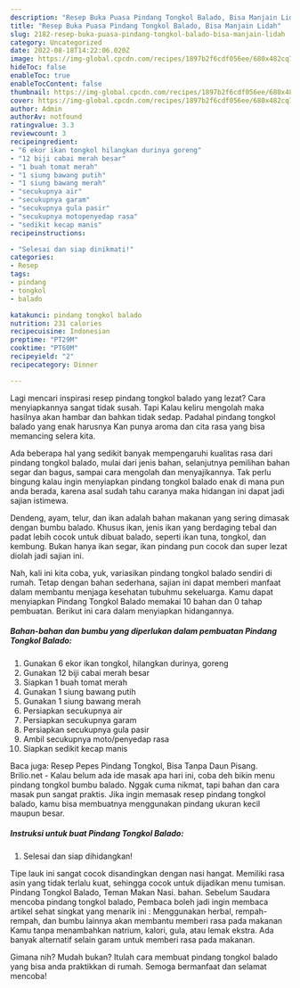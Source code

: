 ```yaml
---
description: "Resep Buka Puasa Pindang Tongkol Balado, Bisa Manjain Lidah"
title: "Resep Buka Puasa Pindang Tongkol Balado, Bisa Manjain Lidah"
slug: 2182-resep-buka-puasa-pindang-tongkol-balado-bisa-manjain-lidah
category: Uncategorized
date: 2022-08-18T14:22:06.020Z
image: https://img-global.cpcdn.com/recipes/1897b2f6cdf056ee/680x482cq70/pindang-tongkol-balado-foto-resep-utama.jpg
hideToc: false
enableToc: true
enableTocContent: false
thumbnail: https://img-global.cpcdn.com/recipes/1897b2f6cdf056ee/680x482cq70/pindang-tongkol-balado-foto-resep-utama.jpg
cover: https://img-global.cpcdn.com/recipes/1897b2f6cdf056ee/680x482cq70/pindang-tongkol-balado-foto-resep-utama.jpg
author: Admin
authorAv: notfound
ratingvalue: 3.3
reviewcount: 3
recipeingredient:
- "6 ekor ikan tongkol hilangkan durinya goreng"
- "12 biji cabai merah besar"
- "1 buah tomat merah"
- "1 siung bawang putih"
- "1 siung bawang merah"
- "secukupnya air"
- "secukupnya garam"
- "secukupnya gula pasir"
- "secukupnya motopenyedap rasa"
- "sedikit kecap manis"
recipeinstructions:

- "Selesai dan siap dinikmati!"
categories:
- Resep
tags:
- pindang
- tongkol
- balado

katakunci: pindang tongkol balado 
nutrition: 231 calories
recipecuisine: Indonesian
preptime: "PT29M"
cooktime: "PT60M"
recipeyield: "2"
recipecategory: Dinner

---
```



Lagi mencari inspirasi resep pindang tongkol balado yang lezat? Cara menyiapkannya sangat tidak susah. Tapi Kalau keliru mengolah maka hasilnya akan hambar dan bahkan tidak sedap. Padahal pindang tongkol balado yang enak harusnya Kan punya aroma dan cita rasa yang bisa memancing selera kita.


Ada beberapa hal yang sedikit banyak mempengaruhi kualitas rasa dari pindang tongkol balado, mulai dari jenis bahan, selanjutnya pemilihan bahan segar dan bagus, sampai cara mengolah dan menyajikannya. Tak perlu bingung kalau ingin menyiapkan pindang tongkol balado enak di mana pun anda berada, karena asal sudah tahu caranya maka hidangan ini dapat jadi sajian istimewa.

Dendeng, ayam, telur, dan ikan adalah bahan makanan yang sering dimasak dengan bumbu balado. Khusus ikan, jenis ikan yang berdaging tebal dan padat lebih cocok untuk dibuat balado, seperti ikan tuna, tongkol, dan kembung. Bukan hanya ikan segar, ikan pindang pun cocok dan super lezat diolah jadi sajian ini.


Nah, kali ini kita coba, yuk, variasikan pindang tongkol balado sendiri di rumah. Tetap dengan bahan sederhana, sajian ini dapat memberi manfaat dalam membantu menjaga kesehatan tubuhmu sekeluarga. Kamu dapat menyiapkan Pindang Tongkol Balado memakai 10 bahan dan 0 tahap pembuatan. Berikut ini cara dalam menyiapkan hidangannya.

<!--inarticleads1-->

##### Bahan-bahan dan bumbu yang diperlukan dalam pembuatan Pindang Tongkol Balado:

1. Gunakan 6 ekor ikan tongkol, hilangkan durinya, goreng
1. Gunakan 12 biji cabai merah besar
1. Siapkan 1 buah tomat merah
1. Gunakan 1 siung bawang putih
1. Gunakan 1 siung bawang merah
1. Persiapkan secukupnya air
1. Persiapkan secukupnya garam
1. Persiapkan secukupnya gula pasir
1. Ambil secukupnya moto/penyedap rasa
1. Siapkan sedikit kecap manis


Baca juga: Resep Pepes Pindang Tongkol, Bisa Tanpa Daun Pisang. Brilio.net - Kalau belum ada ide masak apa hari ini, coba deh bikin menu pindang tongkol bumbu balado. Nggak cuma nikmat, tapi bahan dan cara masak pun sangat praktis. Jika ingin memasak resep pindang tongkol balado, kamu bisa membuatnya menggunakan pindang ukuran kecil maupun besar. 

<!--inarticleads2-->

##### Instruksi untuk buat Pindang Tongkol Balado:


1. Selesai dan siap dihidangkan!

Tipe lauk ini sangat cocok disandingkan dengan nasi hangat. Memiliki rasa asin yang tidak terlalu kuat, sehingga cocok untuk dijadikan menu tumisan. Pindang Tongkol Balado, Teman Makan Nasi. bahan. Sebelum Saudara mencoba pindang tongkol balado, Pembaca boleh jadi ingin membaca artikel sehat singkat yang menarik ini : Menggunakan herbal, rempah-rempah, dan bumbu lainnya akan membantu memberi rasa pada makanan Kamu tanpa menambahkan natrium, kalori, gula, atau lemak ekstra. Ada banyak alternatif selain garam untuk memberi rasa pada makanan. 

Gimana nih? Mudah bukan? Itulah cara membuat pindang tongkol balado yang bisa anda praktikkan di rumah. Semoga bermanfaat dan selamat mencoba!
